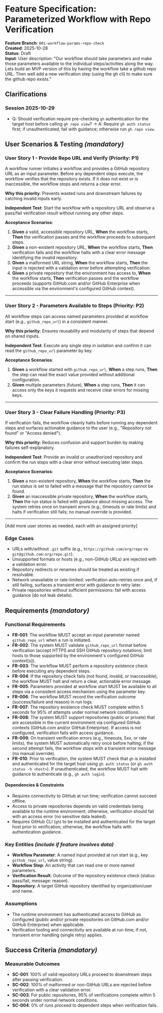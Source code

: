 # Feature Specification: Parameterized Workflow with Repo Verification

**Feature Branch**: `001-workflow-params-repo-check`  
**Created**: 2025-10-28  
**Status**: Draft  
**Input**: User description: "Our workflow should take parameters and make those parameters available to the individual steps/activities along the way. Lets build an MVP version of this by having the workflow take a github repo URL.  Then well add a new verification step (using the gh cli) to make sure the github repo exists."

## Clarifications

### Session 2025-10-29

- Q: Should verification require pre-checking `gh` authentication for the target host before calling `gh repo view`? → A: Require `gh auth status` first; if unauthenticated, fail with guidance; otherwise run `gh repo view`.

## User Scenarios & Testing *(mandatory)*

<!--
  IMPORTANT: User stories should be PRIORITIZED as user journeys ordered by importance.
  Each user story/journey must be INDEPENDENTLY TESTABLE - meaning if you implement just ONE of them,
  you should still have a viable MVP (Minimum Viable Product) that delivers value.
  
  Assign priorities (P1, P2, P3, etc.) to each story, where P1 is the most critical.
  Think of each story as a standalone slice of functionality that can be:
  - Developed independently
  - Tested independently
  - Deployed independently
  - Demonstrated to users independently
-->

### User Story 1 - Provide Repo URL and Verify (Priority: P1)

A workflow runner initiates a workflow and provides a GitHub repository URL as an input parameter. Before any dependent steps execute, the workflow verifies that the repository exists. If it does not exist or is inaccessible, the workflow stops and returns a clear error.

**Why this priority**: Prevents wasted runs and downstream failures by catching invalid inputs early.

**Independent Test**: Start the workflow with a repository URL and observe a pass/fail verification result without running any other steps.

**Acceptance Scenarios**:

1. **Given** a valid, accessible repository URL, **When** the workflow starts, **Then** the verification passes and the workflow proceeds to subsequent steps.
2. **Given** a non-existent repository URL, **When** the workflow starts, **Then** verification fails and the workflow halts with a clear error message identifying the invalid repository.
3. **Given** a malformed URL string, **When** the workflow starts, **Then** the input is rejected with a validation error before attempting verification.
4. **Given** a private repository that the environment has access to, **When** the workflow starts, **Then** verification passes and the workflow proceeds (supports GitHub.com and/or GitHub Enterprise when accessible via the environment's configured GitHub context).

---

### User Story 2 - Parameters Available to Steps (Priority: P2)

All workflow steps can access named parameters provided at workflow start (e.g., `github_repo_url`) in a consistent manner.

**Why this priority**: Ensures reusability and modularity of steps that depend on shared inputs.

**Independent Test**: Execute any single step in isolation and confirm it can read the `github_repo_url` parameter by key.

**Acceptance Scenarios**:

1. **Given** a workflow started with `github_repo_url`, **When** a step runs, **Then** the step can read the exact value provided without additional configuration.
2. **Given** multiple parameters (future), **When** a step runs, **Then** it can access only the keys it requests and receive clear errors for missing keys.

---

### User Story 3 - Clear Failure Handling (Priority: P3)

If verification fails, the workflow cleanly halts before running any dependent steps and surfaces actionable guidance to the user (e.g., "Repository not found" or "Access denied").

**Why this priority**: Reduces confusion and support burden by making failures self-explanatory.

**Independent Test**: Provide an invalid or unauthorized repository and confirm the run stops with a clear error without executing later steps.

**Acceptance Scenarios**:

1. **Given** a non-existent repository, **When** the workflow starts, **Then** the run status is set to failed with a message that the repository cannot be found.
2. **Given** an inaccessible private repository, **When** the workflow starts, **Then** the run status is failed with guidance about missing access. The system retries once on transient errors (e.g., timeouts or rate limits) and halts if verification still fails; no manual override is provided.

---

[Add more user stories as needed, each with an assigned priority]

### Edge Cases

<!--
  ACTION REQUIRED: The content in this section represents placeholders.
  Fill them out with the right edge cases.
-->

- URLs with/without `.git` suffix (e.g., `https://github.com/org/repo` vs `git@github.com:org/repo.git`).
- Unsupported formats or hosts (e.g., non-GitHub URLs) are rejected with a validation error.
- Repository redirects or renames should be treated as existing if resolvable.
- Network unavailable or rate-limited: verification auto-retries once and, if still failing, surfaces a transient error with guidance to retry later.
- Private repositories without sufficient permissions: fail with access guidance (do not leak details).

## Requirements *(mandatory)*

<!--
  ACTION REQUIRED: The content in this section represents placeholders.
  Fill them out with the right functional requirements.
-->

### Functional Requirements

- **FR-001**: The workflow MUST accept an input parameter named `github_repo_url` when a run is initiated.
- **FR-002**: The system MUST validate `github_repo_url` format before verification (accept HTTPS and SSH GitHub repository notations; limit hosts to those supported by the environment's configured GitHub context[s]).
- **FR-003**: The workflow MUST perform a repository existence check before executing any dependent steps.
- **FR-004**: If the repository check fails (not found, invalid, or inaccessible), the workflow MUST halt and return a clear, actionable error message.
- **FR-005**: Parameters provided at workflow start MUST be available to all steps via a consistent access mechanism using the parameter key.
- **FR-006**: The workflow MUST record the verification outcome (success/failure and reason) in run logs.
- **FR-007**: The repository existence check MUST complete within 5 seconds for 95% of attempts under normal network conditions.
- **FR-008**: The system MUST support repositories (public or private) that are accessible in the current environment via configured GitHub contexts (GitHub.com and/or GitHub Enterprise). If access is not configured, verification fails with access guidance.
- **FR-009**: On transient verification errors (e.g., timeouts, 5xx, or rate limits), the system MUST automatically retry once before halting; if the second attempt fails, the workflow stops with a transient error message (no manual override).
- **FR-010**: Prior to verification, the system MUST check that `gh` is installed and authenticated for the target host using `gh auth status` (or `gh auth status -h <host>`). If unauthenticated, the workflow MUST halt with guidance to authenticate (e.g., `gh auth login`).

#### Dependencies & Constraints

- Requires connectivity to GitHub at run time; verification cannot succeed offline.
- Access to private repositories depends on valid credentials being available to the runtime environment; otherwise, verification should fail with an access error (no sensitive data leaked).
- Requires GitHub CLI (`gh`) to be installed and authenticated for the target host prior to verification; otherwise, the workflow halts with authentication guidance.

### Key Entities *(include if feature involves data)*

- **Workflow Parameter**: A named input provided at run start (e.g., key `github_repo_url`, value string).
- **Workflow Step**: An activity that can read one or more named parameters.
- **Verification Result**: Outcome of the repository existence check (status: pass/fail, message: reason).
- **Repository**: A target GitHub repository identified by organization/user and name.

### Assumptions

- The runtime environment has authenticated access to GitHub as configured (public and/or private repositories on GitHub.com and/or GitHub Enterprise) when applicable.
- Verification tooling and connectivity are available at run time; if not, transient error handling (single retry) applies.

## Success Criteria *(mandatory)*

<!--
  ACTION REQUIRED: Define measurable success criteria.
  These must be technology-agnostic and measurable.
-->

### Measurable Outcomes

- **SC-001**: 100% of valid repository URLs proceed to downstream steps after passing verification.
- **SC-002**: 100% of malformed or non-GitHub URLs are rejected before verification with a clear validation error.
- **SC-003**: For public repositories, 95% of verifications complete within 5 seconds under normal network conditions.
- **SC-004**: 0% of runs proceed to dependent steps when verification fails.
